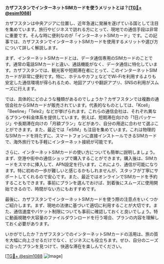 **カザフスタンでインターネットSIMカードを使うメリットとは？[[TG💪+ @esim1088](https://t.me/s/esim1088)]**

カザフスタンは中央アジアに位置し、近年急速に発展を遂げている国として注目を集めています。旅行やビジネスで訪れる方にとって、現地での通信手段は非常に重要です。そんな時に便利なのが「インターネットSIMカード」です。この記事では、カザフスタンでインターネットSIMカードを使用するメリットや選び方について詳しく解説します。

まず、インターネットSIMカードとは、データ通信専用のSIMカードのことです。通常の電話SIMカードと違い、通話機能がなく、データ通信に特化しています。カザフスタンでは、観光客や短期滞在者にとって、このインターネットSIMカードが非常に便利です。特に、ホテルやカフェなどでWi-Fiを利用するよりも安定した通信環境が得られるため、地図アプリや翻訳アプリ、SNSの利用がスムーズに行えます。

では、具体的にどのような種類があるのでしょうか？カザフスタンでは複数の通信会社からSIMカードが販売されています。代表的なものとしては、「Kcell」「Beeline」「Tele2」などが挙げられます。これらの通信会社は、それぞれ異なるプランや料金体系を提供しています。例えば、短期滞在向けの「1日パッケージ」や長期滞在向けの「月額プラン」などがあり、自分の用途に合わせて選ぶことができます。また、最近では「eSIM」も注目を集めています。これは物理的なSIMカードを持たずに、スマートフォンに直接インストールできるSIMカードで、海外旅行でも手軽にインターネット接続が可能です。

さらに、インターネットSIMカードの使い方についても簡単に説明しましょう。まず、空港や街中の通信ショップで購入することができます。購入後は、SIMカードをスマホに挿入して、APN設定を行います。これにより、通信が可能になります。特に初めの一歩が難しいと感じるかもしれませんが、スタッフが丁寧にサポートしてくれるので安心です。また、最近ではオンラインでSIMカードを予約することもできます。事前にプランを選んでおけば、到着後にスムーズに使用開始できるので、時間がない方にもおすすめです。

最後に、カザフスタンでインターネットSIMカードを使う際の注意点をいくつかご紹介します。まず、現地の法律に基づいて適切に利用することが大切です。また、通信速度やパケット制限についても事前に確認しておくと良いでしょう。特に動画視聴や大容量のファイルダウンロードを行う場合、プランの内容を理解しておく必要があります。

いかがでしたか？カザフスタンでのインターネットSIMカードの活用は、旅の質を大幅に向上させるだけでなく、ビジネスにも役立ちます。ぜひ、自分のニーズに合ったプランを見つけて、快適な滞在を楽しんでください。

[[TG💪+ @esim1088](https://t.me/s/esim1088) ![Image](https://i.postimg.cc/Y0z9fWf4/image.png)]